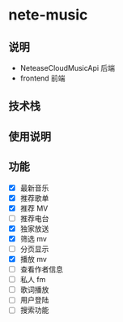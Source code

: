 # nete-music



## 说明

- NeteaseCloudMusicApi 后端
- frontend 前端

## 技术栈



## 使用说明



## 功能

- [x] 最新音乐
- [x] 推荐歌单
- [x] 推荐 MV
- [ ] 推荐电台
- [x] 独家放送
- [x] 筛选 mv
- [ ] 分页显示
- [x] 播放 mv
- [ ] 查看作者信息
- [ ] 私人 fm
- [ ] 歌词播放
- [ ] 用户登陆
- [ ] 搜索功能
